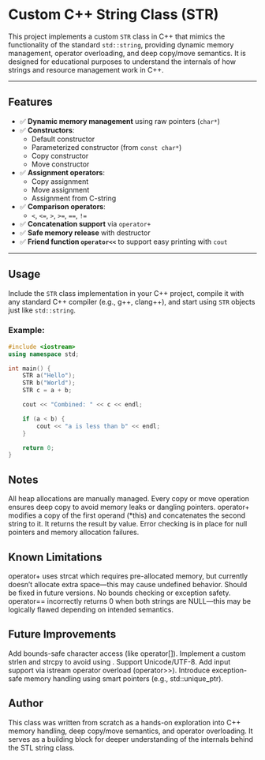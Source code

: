 # Custom C++ String Class (STR)

This project implements a custom `STR` class in C++ that mimics the functionality of the standard `std::string`, providing dynamic memory management, operator overloading, and deep copy/move semantics. It is designed for educational purposes to understand the internals of how strings and resource management work in C++.

---

## Features

- ✅ **Dynamic memory management** using raw pointers (`char*`)
- ✅ **Constructors**:
  - Default constructor
  - Parameterized constructor (from `const char*`)
  - Copy constructor
  - Move constructor
- ✅ **Assignment operators**:
  - Copy assignment
  - Move assignment
  - Assignment from C-string
- ✅ **Comparison operators**:
  - `<`, `<=`, `>`, `>=`, `==`, `!=`
- ✅ **Concatenation support** via `operator+`
- ✅ **Safe memory release** with destructor
- ✅ **Friend function `operator<<`** to support easy printing with `cout`

---

## Usage

Include the `STR` class implementation in your C++ project, compile it with any standard C++ compiler (e.g., g++, clang++), and start using `STR` objects just like `std::string`.

### Example:

```cpp
#include <iostream>
using namespace std;

int main() {
    STR a("Hello");
    STR b("World");
    STR c = a + b;

    cout << "Combined: " << c << endl;

    if (a < b) {
        cout << "a is less than b" << endl;
    }

    return 0;
}
```
## Notes
All heap allocations are manually managed.
Every copy or move operation ensures deep copy to avoid memory leaks or dangling pointers.
operator+ modifies a copy of the first operand (*this) and concatenates the second string to it. It returns the result by value.
Error checking is in place for null pointers and memory allocation failures.

## Known Limitations
operator+ uses strcat which requires pre-allocated memory, but currently doesn’t allocate extra space—this may cause undefined behavior. Should be fixed in future versions.
No bounds checking or exception safety.
operator== incorrectly returns 0 when both strings are NULL—this may be logically flawed depending on intended semantics.

## Future Improvements
Add bounds-safe character access (like operator[]).
Implement a custom strlen and strcpy to avoid using <cstring>.
Support Unicode/UTF-8.
Add input support via istream operator overload (operator>>).
Introduce exception-safe memory handling using smart pointers (e.g., std::unique_ptr).

## Author
This class was written from scratch as a hands-on exploration into C++ memory handling, deep copy/move semantics, and operator overloading.
It serves as a building block for deeper understanding of the internals behind the STL string class.

